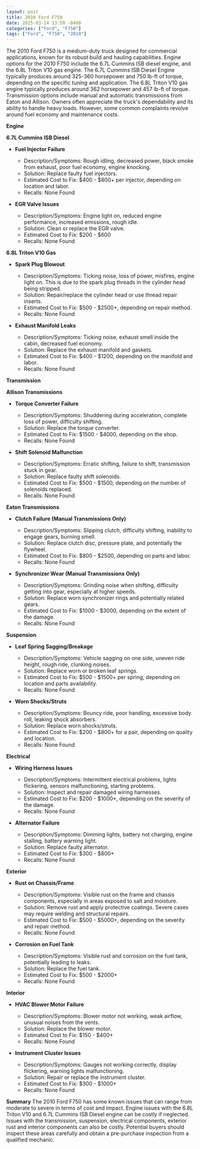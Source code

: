 ```yaml
---
layout: post
title: 2010 Ford F750
date: 2025-03-14 13:59 -0400
categories: ["Ford", "F750"]
tags: ["Ford", "F750", "2010"]
---
```

The 2010 Ford F750 is a medium-duty truck designed for commercial applications, known for its robust build and hauling capabilities. Engine options for the 2010 F750 include the 6.7L Cummins ISB diesel engine, and the 6.8L Triton V10 gas engine. The 6.7L Cummins ISB Diesel Engine typically produces around 325-360 horsepower and 750 lb-ft of torque, depending on the specific tuning and application. The 6.8L Triton V10 gas engine typically produces around 362 horsepower and 457 lb-ft of torque. Transmission options include manual and automatic transmissions from Eaton and Allison. Owners often appreciate the truck's dependability and its ability to handle heavy loads. However, some common complaints revolve around fuel economy and maintenance costs.

**Engine**

**6.7L Cummins ISB Diesel**

*   **Fuel Injector Failure**
    *   Description/Symptoms: Rough idling, decreased power, black smoke from exhaust, poor fuel economy, engine knocking.
    *   Solution: Replace faulty fuel injectors.
    *   Estimated Cost to Fix: $400 - $800+ per injector, depending on location and labor.
    *   Recalls: None Found

*   **EGR Valve Issues**
    *   Description/Symptoms: Engine light on, reduced engine performance, increased emissions, rough idle.
    *   Solution: Clean or replace the EGR valve.
    *   Estimated Cost to Fix: $200 - $600
    *   Recalls: None Found

**6.8L Triton V10 Gas**

*   **Spark Plug Blowout**
    *   Description/Symptoms: Ticking noise, loss of power, misfires, engine light on. This is due to the spark plug threads in the cylinder head being stripped.
    *   Solution: Repair/replace the cylinder head or use thread repair inserts.
    *   Estimated Cost to Fix: $500 - $2500+, depending on repair method.
    *   Recalls: None Found

*   **Exhaust Manifold Leaks**
    *   Description/Symptoms: Ticking noise, exhaust smell inside the cabin, decreased fuel economy.
    *   Solution: Replace the exhaust manifold and gaskets.
    *   Estimated Cost to Fix: $400 - $1200, depending on the manifold and labor.
    *   Recalls: None Found

**Transmission**

**Allison Transmissions**

*   **Torque Converter Failure**
    *   Description/Symptoms: Shuddering during acceleration, complete loss of power, difficulty shifting.
    *   Solution: Replace the torque converter.
    *   Estimated Cost to Fix: $1500 - $4000, depending on the shop.
    *   Recalls: None Found

*   **Shift Solenoid Malfunction**
    *   Description/Symptoms: Erratic shifting, failure to shift, transmission stuck in gear.
    *   Solution: Replace faulty shift solenoids.
    *   Estimated Cost to Fix: $500 - $1500, depending on the number of solenoids replaced.
    *   Recalls: None Found

**Eaton Transmissions**
*   **Clutch Failure (Manual Transmissions Only)**
    *   Description/Symptoms: Slipping clutch, difficulty shifting, inability to engage gears, burning smell.
    *   Solution: Replace clutch disc, pressure plate, and potentially the flywheel.
    *   Estimated Cost to Fix: $800 - $2500, depending on parts and labor.
    *   Recalls: None Found

*   **Synchronizer Wear (Manual Transmissions Only)**
    *   Description/Symptoms: Grinding noise when shifting, difficulty getting into gear, especially at higher speeds.
    *   Solution: Replace worn synchronizer rings and potentially related gears.
    *   Estimated Cost to Fix: $1000 - $3000, depending on the extent of the damage.
    *   Recalls: None Found

**Suspension**

*   **Leaf Spring Sagging/Breakage**
    *   Description/Symptoms: Vehicle sagging on one side, uneven ride height, rough ride, clunking noises.
    *   Solution: Replace worn or broken leaf springs.
    *   Estimated Cost to Fix: $500 - $1500+ per spring, depending on location and parts availability.
    *   Recalls: None Found

*   **Worn Shocks/Struts**
    *   Description/Symptoms: Bouncy ride, poor handling, excessive body roll, leaking shock absorbers.
    *   Solution: Replace worn shocks/struts.
    *   Estimated Cost to Fix: $200 - $800+ for a pair, depending on quality and location.
    *   Recalls: None Found

**Electrical**

*   **Wiring Harness Issues**
    *   Description/Symptoms: Intermittent electrical problems, lights flickering, sensors malfunctioning, starting problems.
    *   Solution: Inspect and repair damaged wiring harnesses.
    *   Estimated Cost to Fix: $200 - $1000+, depending on the severity of the damage.
    *   Recalls: None Found

*   **Alternator Failure**
    *   Description/Symptoms: Dimming lights, battery not charging, engine stalling, battery warning light.
    *   Solution: Replace faulty alternator.
    *   Estimated Cost to Fix: $300 - $800+
    *   Recalls: None Found

**Exterior**

*   **Rust on Chassis/Frame**
    *   Description/Symptoms: Visible rust on the frame and chassis components, especially in areas exposed to salt and moisture.
    *   Solution: Remove rust and apply protective coatings. Severe cases may require welding and structural repairs.
    *   Estimated Cost to Fix: $500 - $5000+, depending on the severity and repair method.
    *   Recalls: None Found

*   **Corrosion on Fuel Tank**
    *   Description/Symptoms: Visible rust and corrosion on the fuel tank, potentially leading to leaks.
    *   Solution: Replace the fuel tank.
    *   Estimated Cost to Fix: $500 - $2000+
    *   Recalls: None Found

**Interior**

*   **HVAC Blower Motor Failure**
    *   Description/Symptoms: Blower motor not working, weak airflow, unusual noises from the vents.
    *   Solution: Replace the blower motor.
    *   Estimated Cost to Fix: $150 - $400+
    *   Recalls: None Found

*   **Instrument Cluster Issues**
    *   Description/Symptoms: Gauges not working correctly, display flickering, warning lights malfunctioning.
    *   Solution: Repair or replace the instrument cluster.
    *   Estimated Cost to Fix: $300 - $1000+
    *   Recalls: None Found

**Summary**
The 2010 Ford F750 has some known issues that can range from moderate to severe in terms of cost and impact. Engine issues with the 6.8L Triton V10 and 6.7L Cummins ISB Diesel engine can be costly if neglected. Issues with the transmission, suspension, electrical components, exterior rust and interior components can also be costly. Potential buyers should inspect these areas carefully and obtain a pre-purchase inspection from a qualified mechanic.

